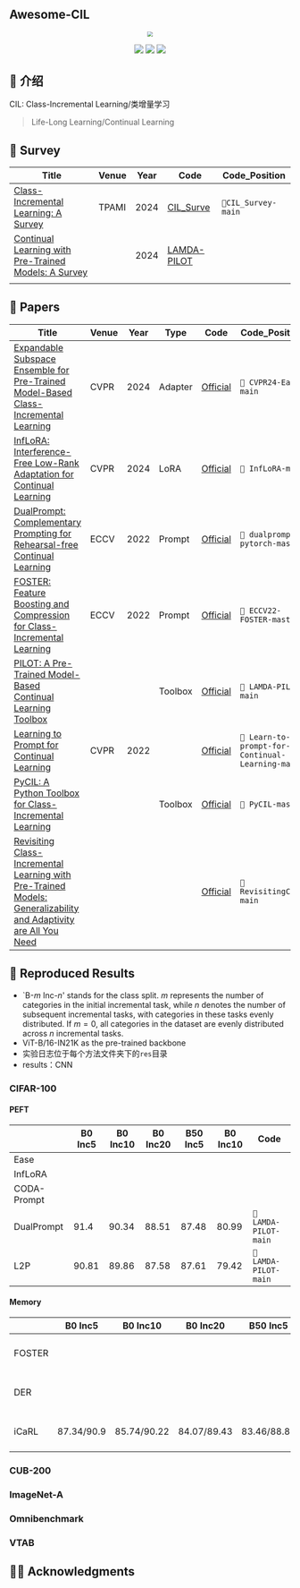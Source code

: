 ## Awesome-CIL

<div align=center><img src="https://markdownimg-hw.oss-cn-beijing.aliyuncs.com/logo.png" style="zoom: 60%;" /></div>
<p></p>
<div align=center><img src="https://visitor-badge.laobi.icu/badge?page_id=Geeks-Z.Class-Incremental-Learning&left_color=green&right_color=red" /> <img src="https://img.shields.io/github/last-commit/Geeks-Z/Class-Incremental-Learning" /> <img src="https://img.shields.io/github/license/Geeks-Z/Class-Incremental-Learning" /></div>

## 🎉 介绍

CIL: Class-Incremental Learning/类增量学习
> Life-Long Learning/Continual Learning

## 🚀 Survey

| Title | Venue | Year | Code | Code_Position |
| ----- | ----- | ---- | ---- | ------------- |
| [Class-Incremental Learning: A Survey](http://arxiv.org/abs/2302.03648) | TPAMI | 2024 | [CIL_Surve](https://github.com/zhoudw-zdw/CIL_Surve) |`📁CIL_Survey-main`              |
| [Continual Learning with Pre-Trained Models: A Survey](http://arxiv.org/abs/2401.16386) |       | 2024 | [LAMDA-PILOT](https://github.com/sun-hailong/LAMDA-PILOT) |               |
|       |       |      |      |               |

## 🌟 Papers

| Title                                                        | Venue | Year | Type    | Code                                                    | Code_Position                                   |
| ------------------------------------------------------------ | ----- | ---- | ------- | ------------------------------------------------------- | ----------------------------------------------- |
| [Expandable Subspace Ensemble for Pre-Trained Model-Based Class-Incremental Learning](http://arxiv.org/abs/2403.12030) | CVPR  | 2024 | Adapter | [Official](https://github.com/sun-hailong/CVPR24-Ease)  | `📁 CVPR24-Ease-main `                           |
| [InfLoRA: Interference-Free Low-Rank Adaptation for Continual Learning](http://arxiv.org/abs/2404.00228) | CVPR  | 2024 | LoRA    | [Official](https://github.com/liangyanshuo/InfLoRA)     | `📁 InfLoRA-main`                                |
| [DualPrompt: Complementary Prompting for Rehearsal-free Continual Learning](https://arxiv.org/abs/2204.04799) | ECCV  | 2022 | Prompt  | [Official](https://github.com/google-research/l2p)      | `📁 dualprompt-pytorch-master`                   |
| [FOSTER: Feature Boosting and Compression for Class-Incremental Learning](https://arxiv.org/abs/2204.04662) | ECCV  | 2022 | Prompt  | [Official](https://github.com/G-U-N/ECCV22-FOSTER)      | `📁 ECCV22-FOSTER-master`                        |
| [PILOT: A Pre-Trained Model-Based Continual Learning Toolbox](https://arxiv.org/abs/2309.07117) |       |      | Toolbox | [Official](https://github.com/sun-hailong/LAMDA-PILOT)  | `📁 LAMDA-PILOT-main`                            |
| [Learning to Prompt for Continual Learning](https://arxiv.org/abs/2112.08654) | CVPR  | 2022 |         | [Official](https://github.com/google-research/l2p)      | `📁 Learn-to-prompt-for-Continual-Learning-main` |
| [PyCIL: A Python Toolbox for Class-Incremental Learning](https://arxiv.org/abs/2112.12533) |       |      | Toolbox | [Official](https://github.com/G-U-N/PyCIL)              | `📁 PyCIL-master`                                |
| [Revisiting Class-Incremental Learning with Pre-Trained Models: Generalizability and Adaptivity are All You Need](https://arxiv.org/pdf/2303.07338) |       |      |         | [Official](https://github.com/zhoudw-zdw/RevisitingCIL) | `📁 RevisitingCIL-main`                          |

## 📝 Reproduced Results

- `B-$m$ Inc-$n$' stands for the class split. $m$ represents the number of categories in the initial incremental task, while $n$ denotes the number of subsequent incremental tasks, with categories in these tasks evenly distributed. If $m = 0$, all categories in the dataset are evenly distributed across $n$ incremental tasks.
- ViT-B/16-IN21K as the pre-trained backbone
- 实验日志位于每个方法文件夹下的`res`目录
- results：CNN

### CIFAR-100

#### PEFT

|             | B0 Inc5 | B0 Inc10 | B0 Inc20 | B50 Inc5 | B0 Inc10 | Code                 |
| ----------- | ------- | -------- | -------- | -------- | -------- | -------------------- |
| Ease        |         |          |          |          |          |                      |
| InfLoRA     |         |          |          |          |          |                      |
| CODA-Prompt |         |          |          |          |          |                      |
| DualPrompt  | 91.4    | 90.34    | 88.51    | 87.48    | 80.99    | `📁 LAMDA-PILOT-main` |
| L2P         | 90.81   | 89.86    | 87.58    | 87.61    | 79.42    | `📁 LAMDA-PILOT-main` |

#### Memory

|        | B0 Inc5    | B0 Inc10    | B0 Inc20    | B50 Inc5    | B0 Inc10    | Code                 |
| ------ | ---------- | ----------- | ----------- | ----------- | ----------- | -------------------- |
| FOSTER |            |             |             |             |             | `📁 LAMDA-PILOT-main` |
| DER    |            |             |             |             |             | `📁 LAMDA-PILOT-main` |
| iCaRL  | 87.34/90.9 | 85.74/90.22 | 84.07/89.43 | 83.46/88.83 | 80.67/87.06 | `📁 LAMDA-PILOT-main` |

### CUB-200

### ImageNet-A

### Omnibenchmark

### VTAB





## 👨‍🏫 Acknowledgments
